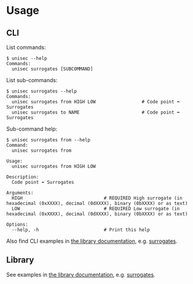 # Usage

## CLI

List commands:

```
$ unisec --help
Commands:
  unisec surrogates [SUBCOMMAND]
```

List sub-commands:

```
$ unisec surrogates --help
Commands:
  unisec surrogates from HIGH LOW                 # Code point ⬅️ Surrogates
  unisec surrogates to NAME                       # Code point ➡️ Surrogates
```

Sub-command help:

```
$ unisec surrogates from --help
Command:
  unisec surrogates from

Usage:
  unisec surrogates from HIGH LOW

Description:
  Code point ⬅️ Surrogates

Arguments:
  HIGH                              # REQUIRED High surrogate (in hexadecimal (0xXXXX), decimal (0dXXXX), binary (0bXXXX) or as text)
  LOW                               # REQUIRED Low surrogate (in hexadecimal (0xXXXX), decimal (0dXXXX), binary (0bXXXX) or as text)

Options:
  --help, -h                        # Print this help
```

Also find CLI examples in [the library documentation](https://acceis.github.io/unisec/yard/Unisec/CLI/Commands), e.g. [surrogates](https://acceis.github.io/unisec/yard/Unisec/CLI/Commands/Surrogates/From).

## Library

See examples in [the library documentation](https://acceis.github.io/unisec/yard/Unisec), e.g. [surrogates](https://acceis.github.io/unisec/yard/Unisec/Surrogates).
